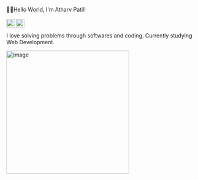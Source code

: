 👋🔥Hello World, I'm Atharv Patil!
<br>
<br>
<a href="https://twitter.com/AtharvP001" target="_blank"><img align="left" alt="Atharv Patil | Twitter" width="22px" src="https://raw.githubusercontent.com/peterthehan/peterthehan/master/assets/twitter.svg" />
</a>
<a href="https://www.linkedin.com/in/atharv-patil-6106381ab/" target="_blank">
<img align="left" alt="Atharv's LinkedIN" width="22px" src="https://raw.githubusercontent.com/peterthehan/peterthehan/master/assets/linkedin.svg" />
</a>
<br>
<br>
I love solving problems through softwares and coding. Currently studying Web Development.

<img width="320" alt="image" src="https://user-images.githubusercontent.com/98934239/198510525-d6ae74d0-a284-4689-9846-6af1f5ff13d5.png">
<br>
<br>
